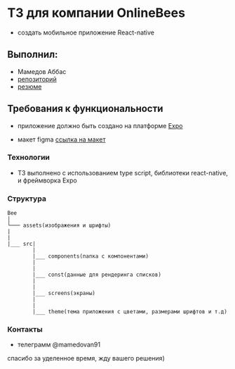 # ТЗ для компании OnlineBees

- создать мобильное приложение React-native

## Выполнил:

- Мамедов Аббас
- [репозиторий](https://github.com/abbascloud)
- [резюме](https://zarechnyj.hh.ru/resume/0b132ef5ff046b60190039ed1f376d65314652)

## Требования к функциональности

- приложение должно быть создано на платформе [Expo](https://docs.expo.dev/)

- макет figma [ссылка на макет](https://www.figma.com/file/SDaFOHFuSQudXnb168yKme/%D0%A2%D0%B5%D1%81%D1%82%D0%BE%D0%B2%D0%BE%D0%B5-%D0%B7%D0%B0%D0%B4%D0%B0%D0%BD%D0%B8%D0%B5?node-id=0%3A1&t=g3RRRw5JBqyMNrfA-0https://github.com/Abbascloud/checkBox/blob/master/src/api/getCharacters.ts)

### Технологии

- ТЗ выполнено с использованием type script, библиотеки react-native, и фреймворка Expo

### Структура

```
Bee
│
└─── assets(изображения и шрифты)
|
|
|___ src|
        |
        |___ components(папка с компонентами)
        |
        |
        |___ const(данные для рендеринга списков)
        |
        |
        |___ screens(экраны)
        |
        |
        |___ theme(тема приложения с цветами, размерами шрифтов и т.д)

```

### Контакты

- телеграмм @mamedovan91

спасибо за уделенное время, жду вашего решения)
